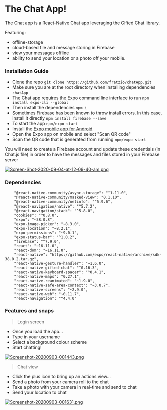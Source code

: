 # The Chat App!

The Chat app is a React-Native Chat app leveraging the Gifted Chat library. 

Featuring:

* offline-storage 
*  cloud-based file and message storing in Firebase 
* view your messages offline
* ability to send your location or a photo off your mobile.
 
### Installation Guide

* Clone the repo `git clone https://github.com/fratzio/chatApp.git`
* Make sure you are at the root directory when installing dependencies `chatApp` 
* The Chat app requires the Expo command line interface to run `npm install expo-cli --global`
* Then install the dependencies `npm i`
* Sometimes Firebase has been known to throw install errors. In this case, install it directly `npm install firebase --save`
* To start the app `npm/expo start`
* Install the [Expo mobile app for Android](https://play.google.com/store/apps/details?id=host.exp.exponent&hl=en_CA) 
* Open the Expo app on mobile and select "Scan QR code"
* Scan the QR code that is generated from running `npm/expo start`

You will need to create a Firebase account and update these credentials (in Chat.js file) in order to have the messages and files stored in your Firebase server

[![Screen-Shot-2020-09-04-at-12-09-40-am.png](https://i.postimg.cc/xdfvyHRM/Screen-Shot-2020-09-04-at-12-09-40-am.png)](https://postimg.cc/75RJq5jZ)

### Dependencies
```
    "@react-native-community/async-storage": "^1.11.0",
    "@react-native-community/masked-view": "0.1.10",
    "@react-native-community/netinfo": "^5.9.6",
    "@react-navigation/native": "^5.7.2",
    "@react-navigation/stack": "^5.8.0",
    "cookies": "^0.8.0",
    "expo": "~38.0.8",
    "expo-image-picker": "~8.3.0",
    "expo-location": "~8.2.1",
    "expo-permissions": "~9.0.1",
    "expo-status-bar": "^1.0.2",
    "firebase": "^7.9.0",
    "react": "~16.11.0",
    "react-dom": "~16.11.0",
    "react-native": "https://github.com/expo/react-native/archive/sdk-38.0.2.tar.gz",
    "react-native-gesture-handler": "~1.6.0",
    "react-native-gifted-chat": "^0.16.3",
    "react-native-keyboard-spacer": "^0.4.1",
    "react-native-maps": "0.27.1",
    "react-native-reanimated": "~1.9.0",
    "react-native-safe-area-context": "~3.0.7",
    "react-native-screens": "~2.9.0",
    "react-native-web": "~0.11.7",
    "react-navigation": "^4.4.0"
```

### Features and snaps
>  Login screen
* Once you load the app...
* Type in your username
* Select a background colour scheme
* Start chatting!

[![Screenshot-20200903-001443.png](https://i.postimg.cc/7h1YRkRG/Screenshot-20200903-001443.png)](https://postimg.cc/GT2CBZdd)



> Chat view
* Click the plus icon to bring up an actions view...
* Send a photo from your camera roll to the chat
* Take a photo with your camera in real-time and send to chat
* Send your location to chat

[![Screenshot-20200903-001631.png](https://i.postimg.cc/kMW4GQ5J/Screenshot-20200903-001631.png)](https://postimg.cc/F1smnJc8)




